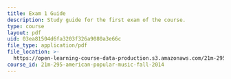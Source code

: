 ```yaml
---
title: Exam 1 Guide
description: Study guide for the first exam of the course.
type: course
layout: pdf
uid: 03ea81504d6fa3203f326a9080a3e66c
file_type: application/pdf
file_location: >-
  https://open-learning-course-data-production.s3.amazonaws.com/21m-295-american-popular-music-fall-2014/03ea81504d6fa3203f326a9080a3e66c_MIT21M_295F14_Exam1_Guide.pdf
course_id: 21m-295-american-popular-music-fall-2014
---
```

